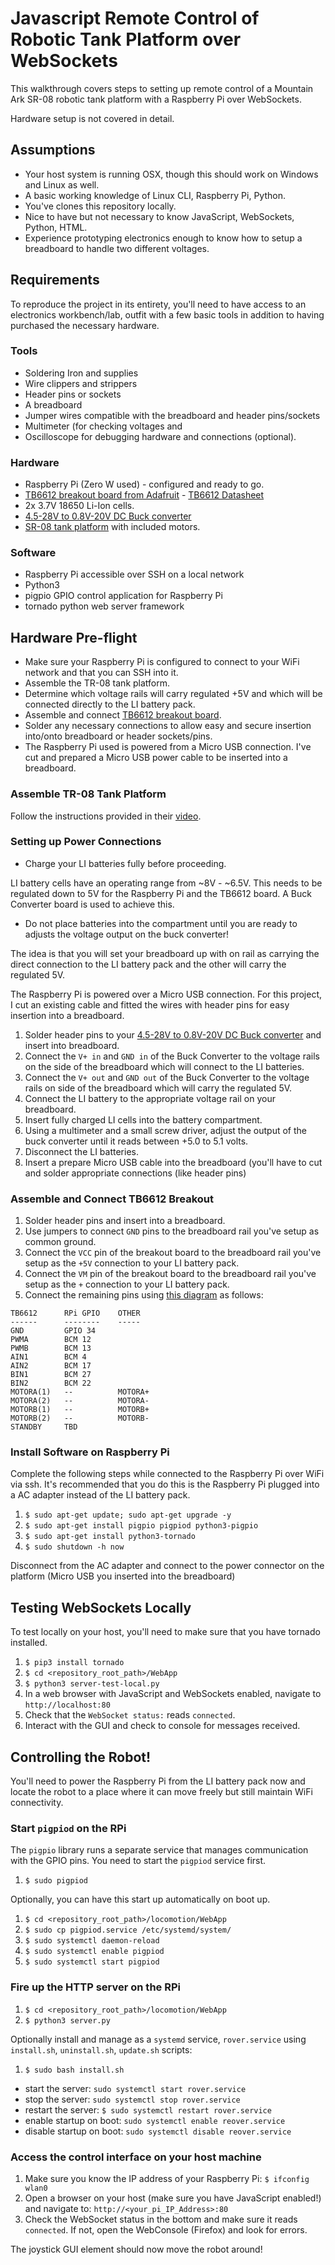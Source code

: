 # Javascript Remote Control of Robotic Tank Platform over WebSockets

This walkthrough covers steps to setting up remote control of a Mountain Ark SR-08 robotic tank platform with a Raspberry Pi over WebSockets.

Hardware setup is not covered in detail.

## Assumptions

* Your host system is running OSX, though this should work on  Windows and Linux as well.
* A basic working knowledge of Linux CLI, Raspberry Pi, Python.
* You've clones this repository locally.
* Nice to have but not necessary to know JavaScript, WebSockets, Python, HTML.
* Experience prototyping electronics enough to know how to setup a breadboard to handle two different voltages.

## Requirements

To reproduce the project in its entirety, you'll need to have access to an electronics workbench/lab, outfit with a few basic tools in addition to having purchased the necessary hardware.

### Tools

* Soldering Iron and supplies
* Wire clippers and strippers
* Header pins or sockets
* A breadboard
* Jumper wires compatible with the breadboard and header pins/sockets
* Multimeter (for checking voltages and 
* Oscilloscope for debugging hardware and connections (optional).

### Hardware

* Raspberry Pi (Zero W used) - configured and ready to go.
* [TB6612 breakout board from Adafruit](https://www.adafruit.com/product/2448) - [TB6612 Datasheet](resources/TB6612FNG_datasheet_en_20121101.pdf)
* 2x 3.7V 18650 Li-Ion cells.
* [4.5-28V to 0.8V-20V DC Buck converter](https://www.amazon.com/gp/product/B01MQGMOKI/)
* [SR-08 tank platform](https://www.amazon.com/gp/product/B07JPL6MHR/) with included motors.

### Software

* Raspberry Pi accessible over SSH on a local network
* Python3
* pigpio GPIO control application for Raspberry Pi
* tornado python web server framework

## Hardware Pre-flight

* Make sure your Raspberry Pi is configured to connect to your WiFi network and that you can SSH into it.
* Assemble the TR-08 tank platform.
* Determine which voltage rails will carry regulated +5V and which will be connected directly to the LI battery pack.
* Assemble and connect [TB6612 breakout board](https://www.adafruit.com/product/2448).
* Solder any necessary connections to allow easy and secure insertion into/onto breadboard or header sockets/pins.
* The Raspberry Pi used is powered from a Micro USB connection. I've cut and prepared a Micro USB power cable to be inserted into a breadboard.

### Assemble TR-08 Tank Platform

Follow the instructions provided in their [video](https://www.youtube.com/watch?v=wATykzn6Z34).

### Setting up Power Connections

* Charge your LI batteries fully before proceeding.

LI battery cells have an operating range from ~8V - ~6.5V. This needs to be regulated down to 5V for the Raspberry Pi and the TB6612 board. A Buck Converter board is used to achieve this. 

* Do not place batteries into the compartment until you are ready to adjusts the voltage output on the buck converter!

The idea is that you will set your breadboard up with on rail as carrying the direct connection to the LI battery pack and the other will carry the regulated 5V.

The Raspberry Pi is powered over a Micro USB connection. For this project, I cut an existing cable and fitted the wires with header pins for easy insertion into a breadboard.

1. Solder header pins to your [4.5-28V to 0.8V-20V DC Buck converter](https://www.amazon.com/gp/product/B01MQGMOKI/) and insert into breadboard.
1. Connect the `V+ in` and `GND in` of the Buck Converter to the voltage rails on the side of the breadboard which will connect to the LI batteries.
1. Connect the `V+ out` and `GND out` of the Buck Converter to the voltage rails on side of the breadboard which will carry the regulated 5V.
1. Connect the LI battery to the appropriate voltage rail on your breadboard.
1. Insert fully charged LI cells into the battery compartment.
1. Using a multimeter and a small screw driver, adjust the output of the buck converter until it reads between +5.0 to 5.1 volts.
1. Disconnect the LI batteries.
1. Insert a prepare Micro USB cable into the breadboard (you'll have to cut and solder appropriate connections (like header pins)

### Assemble and Connect TB6612 Breakout

1. Solder header pins and insert into a breadboard.
1. Use jumpers to connect `GND` pins to the breadboard rail you've setup as common ground.
1. Connect the `VCC` pin of the breakout board to the breadboard rail you've setup as the `+5V` connection to your LI battery pack. 
1. Connect the `VM` pin of the breakout board to the breadboard rail you've setup as the `+` connection to your LI battery pack.
1. Connect the remaining pins using [this diagram](https://pinout.xyz/) as follows:

```
TB6612		RPi GPIO	OTHER
------		--------	-----
GND 		GPIO 34
PWMA		BCM 12
PWMB		BCM 13
AIN1		BCM 4
AIN2		BCM 17
BIN1		BCM 27
BIN2		BCM 22
MOTORA(1)	--			MOTORA+
MOTORA(2)	--			MOTORA-
MOTORB(1)	--			MOTORB+
MOTORB(2)	--			MOTORB-
STANDBY		TBD
```

### Install Software on Raspberry Pi

Complete the following steps while connected to the Raspberry Pi over WiFi via ssh. It's recommended that you do this is the Raspberry Pi plugged into a AC adapter instead of the LI battery pack.

1. `$ sudo apt-get update; sudo apt-get upgrade -y`
1. `$ sudo apt-get install pigpio pigpiod python3-pigpio`
1. `$ sudo apt-get install python3-tornado` 
1. `$ sudo shutdown -h now`

Disconnect from the AC adapter and connect to the power connector on the platform (Micro USB you inserted into the breadboard)

## Testing WebSockets Locally

To test locally on your host, you'll need to make sure that you have tornado installed.

1. `$ pip3 install tornado`
1. `$ cd <repository_root_path>/WebApp`
1. `$ python3 server-test-local.py`
1. In a web browser with JavaScript and WebSockets enabled, navigate to `http://localhost:80`
1. Check that the `WebSocket status:` reads `connected`.
1. Interact with the GUI and check to console for messages received.

## Controlling the Robot!

You'll need to power the Raspberry Pi from the LI battery pack now and locate the robot to a place where it can move freely but still maintain WiFi connectivity.

### Start `pigpiod` on the RPi

The `pigpio` library runs a separate service that manages communication with the GPIO pins. You need to start the `pigpiod` service first.

1. `$ sudo pigpiod`

Optionally, you can have this start up automatically on boot up.

1. `$ cd <repository_root_path>/locomotion/WebApp`
1. `$ sudo cp pigpiod.service /etc/systemd/system/`
1. `$ sudo systemctl daemon-reload`
1. `$ sudo systemctl enable pigpiod`
1. `$ sudo systemctl start pigpiod`


### Fire up the HTTP server on the RPi

1. `$ cd <repository_root_path>/locomotion/WebApp`
1. `$ python3 server.py`

Optionally install and manage as a `systemd` service, `rover.service` using `install.sh`, `uninstall.sh`, `update.sh` scripts:

1. `$ sudo bash install.sh`

* start the server: `sudo systemctl start rover.service`
* stop the server: `sudo systemctl stop rover.service`
* restart the server: `$ sudo systemctl restart rover.service`
* enable startup on boot: `sudo systemctl enable reover.service`
* disable startup on boot: `sudo systemctl disable reover.service`

### Access the control interface on your host machine

1. Make sure you know the IP address of your Raspberry Pi: `$ ifconfig wlan0`
1. Open a browser on your host (make sure you have JavaScript enabled!) and navigate to: `http://<your_pi_IP_Address>:80`
1. Check the WebSocket status in the bottom and make sure it reads `connected`. If not, open the WebConsole (Firefox) and look for errors.

The joystick GUI element should now move the robot around!